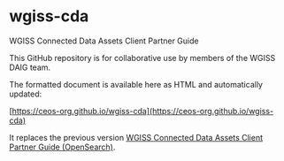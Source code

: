 # wgiss-cda
WGISS Connected Data Assets Client Partner Guide

This GitHub repository is for collaborative use by members of the WGISS DAIG team.

The formatted document is available here as HTML and automatically updated:

[https://ceos-org.github.io/wgiss-cda](https://ceos-org.github.io/wgiss-cda)

It replaces the previous version [WGISS Connected Data Assets Client Partner Guide (OpenSearch)](https://ceos.org/document_management/Working_Groups/WGISS/Documents/Discovery-Access/WGISS%20CDA%20OpenSearch%20Client%20Guide.pdf).

